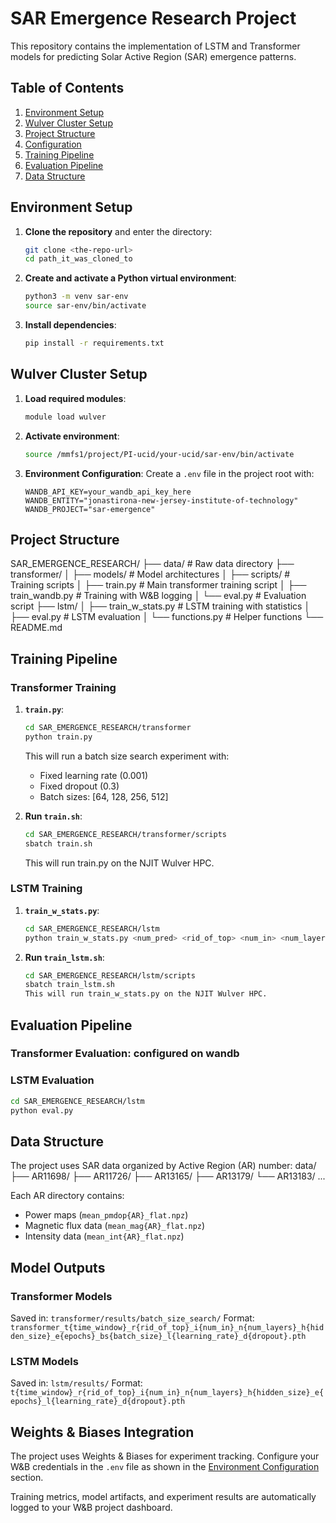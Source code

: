 
# SAR Emergence Research Project

This repository contains the implementation of LSTM and Transformer models for predicting Solar Active Region (SAR) emergence patterns.

## Table of Contents
1. [Environment Setup](#environment-setup)
2. [Wulver Cluster Setup](#wulver-cluster-setup)
3. [Project Structure](#project-structure)
4. [Configuration](#configuration)
5. [Training Pipeline](#training-pipeline)
6. [Evaluation Pipeline](#evaluation-pipeline)
7. [Data Structure](#data-structure)

## Environment Setup

1. **Clone the repository** and enter the directory:
   ```bash
   git clone <the-repo-url>
   cd path_it_was_cloned_to
   ```

2. **Create and activate a Python virtual environment**:
   ```bash
   python3 -m venv sar-env
   source sar-env/bin/activate
   ```

3. **Install dependencies**:
   ```bash
   pip install -r requirements.txt
   ```

## Wulver Cluster Setup

1. **Load required modules**:
   ```bash
   module load wulver
   ```

2. **Activate environment**:
   ```bash
   source /mmfs1/project/PI-ucid/your-ucid/sar-env/bin/activate
   ```

3. **Environment Configuration**:
   Create a `.env` file in the project root with:
   ```
   WANDB_API_KEY=your_wandb_api_key_here
   WANDB_ENTITY="jonastirona-new-jersey-institute-of-technology"
   WANDB_PROJECT="sar-emergence"
   ```

## Project Structure
SAR_EMERGENCE_RESEARCH/
├── data/ # Raw data directory
├── transformer/
│ ├── models/ # Model architectures
│ ├── scripts/ # Training scripts
│ ├── train.py # Main transformer training script
│ ├── train_wandb.py # Training with W&B logging
│ └── eval.py # Evaluation script
├── lstm/
│ ├── train_w_stats.py # LSTM training with statistics
│ ├── eval.py # LSTM evaluation
│ └── functions.py # Helper functions
└── README.md

## Training Pipeline

### Transformer Training

1. **`train.py`**:
   ```bash
   cd SAR_EMERGENCE_RESEARCH/transformer
   python train.py
   ```
   This will run a batch size search experiment with:
   - Fixed learning rate (0.001)
   - Fixed dropout (0.3)
   - Batch sizes: [64, 128, 256, 512]

2. **Run `train.sh`**:
   ```bash
   cd SAR_EMERGENCE_RESEARCH/transformer/scripts
   sbatch train.sh
   ```
   This will run train.py on the NJIT Wulver HPC.
### LSTM Training

1. **`train_w_stats.py`**:
   ```bash
   cd SAR_EMERGENCE_RESEARCH/lstm
   python train_w_stats.py <num_pred> <rid_of_top> <num_in> <num_layers> <hidden_size> <n_epochs> <learning_rate> <dropout>
   ```

2. **Run `train_lstm.sh`**:
   ```bash
   cd SAR_EMERGENCE_RESEARCH/lstm/scripts
   sbatch train_lstm.sh
   This will run train_w_stats.py on the NJIT Wulver HPC.
   ```

## Evaluation Pipeline

### Transformer Evaluation: configured on wandb

### LSTM Evaluation
```bash
cd SAR_EMERGENCE_RESEARCH/lstm
python eval.py
```

## Data Structure

The project uses SAR data organized by Active Region (AR) number:
data/
├── AR11698/
├── AR11726/
├── AR13165/
├── AR13179/
└── AR13183/
...


Each AR directory contains:
- Power maps (`mean_pmdop{AR}_flat.npz`)
- Magnetic flux data (`mean_mag{AR}_flat.npz`)
- Intensity data (`mean_int{AR}_flat.npz`)

## Model Outputs

### Transformer Models
Saved in: `transformer/results/batch_size_search/`
Format: `transformer_t{time_window}_r{rid_of_top}_i{num_in}_n{num_layers}_h{hidden_size}_e{epochs}_bs{batch_size}_l{learning_rate}_d{dropout}.pth`

### LSTM Models
Saved in: `lstm/results/`
Format: `t{time_window}_r{rid_of_top}_i{num_in}_n{num_layers}_h{hidden_size}_e{epochs}_l{learning_rate}_d{dropout}.pth`

## Weights & Biases Integration

The project uses Weights & Biases for experiment tracking. Configure your W&B credentials in the `.env` file as shown in the [Environment Configuration](#wulver-cluster-setup) section.

Training metrics, model artifacts, and experiment results are automatically logged to your W&B project dashboard.